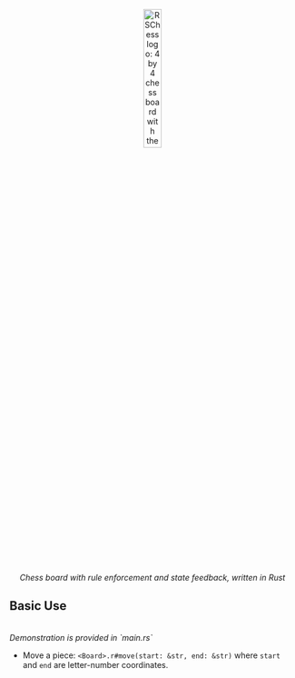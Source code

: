 <p align="center">
  <img width="25%" src="https://github.com/xero-lib/RSChess/assets/54485853/983027c9-1e5c-40d5-923d-e3945aeff365" alt="RSChess logo: 4 by 4 chess board with the Rust logo in the bottom right" />
  <br><br>
  <em>Chess board with rule enforcement and state feedback, written in Rust</em>
</p>

## Basic Use  
</br>
<h7><em>Demonstration is provided in `main.rs`</em></h7>  

- Move a piece: `<Board>.r#move(start: &str, end: &str)` where `start` and `end` are letter-number coordinates.
